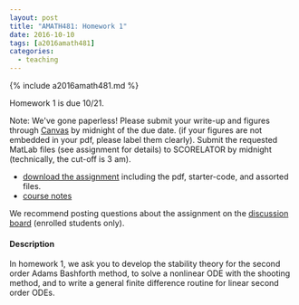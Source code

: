 ```yaml
---
layout: post
title: "AMATH481: Homework 1"
date: 2016-10-10
tags: [a2016amath481]
categories:
  - teaching
---
```


{% include a2016amath481.md %}

Homework 1 is due 10/21.

Note: We've gone paperless! Please submit your 
write-up and figures through [Canvas](https://canvas.uw.edu/courses/1062858/assignments/3444906) by midnight
of the due date. 
(if your figures are not embedded in your pdf, 
please label them clearly). Submit the requested 
MatLab files (see assignment for details) to 
SCORELATOR by midnight (technically, the cut-off is
3 am).

- [download the assignment](/assets/courses/uw-amath-481-a-2016/hw1.zip) 
including the pdf, starter-code, and assorted files.
- [course notes](/assets/courses/uw-amath-481-a-2016/581-notes-kutz.pdf)

We recommend posting questions about the assignment
on the [discussion board](https://canvas.uw.edu/courses/1062858/discussion_topics)
(enrolled students only).

#### Description

In homework 1, we ask you to develop the stability theory
for the second order Adams Bashforth method, to solve a
nonlinear ODE with the shooting method, and to write a 
general finite difference routine for linear second order
ODEs.
